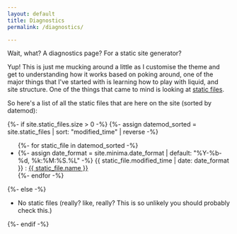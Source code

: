 ```yaml
---
layout: default
title: Diagnostics
permalink: /diagnostics/

---
```

Wait, what? A diagnostics page? For a static site generator? 

Yup! This is just me mucking around a little as I customise the theme and get to understanding how it works based on poking around, one of the major things that I've started with is learning how to play with liquid, and site structure. One of the things that came to mind is looking at [static files][jekyll-staticfile-doc].

So here's a list of all the static files that are here on the site (sorted by datemod):

<div>
  {%- if site.static_files.size > 0 -%}
  {%- assign datemod_sorted = site.static_files | sort: "modified_time" | reverse -%}
  <ul>
      {%- for static_file in datemod_sorted -%}
      <li>
        {%- assign date_format = site.minima.date_format | default: "%Y-%b-%d, %k:%M:%S.%L" -%}
        {{ static_file.modified_time | date: date_format }} : <a href = "{{ static_file.path }}">{{ static_file.name }}</a>
      </li>
      {%- endfor -%}
  </ul>
  {%- else -%}
    <ul><li>No static files (really? like, really? This is so unlikely you should probably check this.)</li></ul>
  {%- endif -%}
</div>


[jekyll-staticfile-doc]: https://jekyllrb.com/docs/static-files/